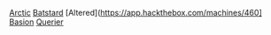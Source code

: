 [Arctic](https://app.hackthebox.com/machines/9)
[Batstard](https://app.hackthebox.com/machines/7)
[Altered](https://app.hackthebox.com/machines/460]
[Basion](https://app.hackthebox.com/machines/186)
[Querier](https://app.hackthebox.com/machines/175)
